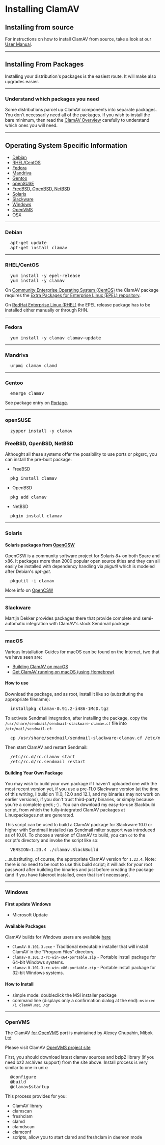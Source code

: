 # Installing ClamAV

## Installing from source

For instructions on how to install ClamAV from source, take a look at our [User Manual](https://www.clamav.net/documents/installing-clamav-on-unix-linux-macos-from-source).

---

## Installing From Packages

Installing your distribution's packages is the easiest route. It will make also upgrades easier.

---

### Understand which packages you need

Some distributions parcel up ClamAV components into separate packages. You don't necessarily need all of the packages. If you wish to install the bare minimum, then read the [ClamAV Overview](clamav-overview) carefully to understand which ones you will need.

---

## Operating System Specific Information

* [Debian](#debian)
* [RHEL/CentOS](#rhel)
* [Fedora](#fedora)
* [Mandriva](#mandriva)
* [Gentoo](#gentoo)
* [openSUSE](#opensuse)
* [FreeBSD, OpenBSD, NetBSD](#bsd)
* [Solaris](#solaris)
* [Slackware](#slackware)
* [Windows](#windows)
* [OpenVMS](#openvms)
* [OSX](#osx)

---

### Debian <a id="debian" class="anchor">&nbsp;</a>

<pre>
  apt-get update
  apt-get install clamav
</pre>

---

### RHEL/CentOS <a id="rhel" class="anchor">&nbsp;</a>

<pre>
  yum install -y epel-release
  yum install -y clamav
</pre>

On [Community Enterprise Operating System (CentOS)] the ClamAV package requires the [Extra Packages for Enterprise Linux (EPEL) repository].

On [RedHat Enterprise Linux (RHEL)] the EPEL release package has to be installed either manually or through RHN.

---

### Fedora <a id="fedora" class="anchor">&nbsp;</a>

<pre>
  yum install -y clamav clamav-update
</pre>

---

### Mandriva <a id="mandriva" class="anchor">&nbsp;</a>

<pre>
  urpmi clamav clamd
</pre>

---

### Gentoo <a id="gentoo" class="anchor">&nbsp;</a>

<pre>
  emerge clamav
</pre>

See package entry on [Portage].

---

### openSUSE <a id="opensuse" class="anchor">&nbsp;</a>

<pre>
  zypper install -y clamav
</pre>

### FreeBSD, OpenBSD, NetBSD <a id="bsd" class="anchor">&nbsp;</a>

Althought all these systems offer the possibility to use ports or pkgsrc, you can install the pre-built package:

* FreeBSD

<pre>
  pkg install clamav
</pre>

* OpenBSD

<pre>
  pkg_add clamav
</pre>

* NetBSD

<pre>
  pkgin install clamav
</pre>

---

### Solaris <a id="solaris" class="anchor">&nbsp;</a>

#### Solaris packages from [OpenCSW]

OpenCSW is a community software project for Solaris 8+ on both Sparc and x86. It packages more than 2000 popular open source titles and they can all easily be installed with dependency handling via _pkgutil_ which is modeled after Debian's _apt-get_.

<pre>
  pkgutil -i clamav
</pre>

More info on [OpenCSW]

---

### Slackware <a id="slackware" class="anchor">&nbsp;</a>

Martijn Dekker provides packages there that provide complete and semi-automatic integration with ClamAV's stock Sendmail package.

---

### macOS <a id="osx" class="anchor">&nbsp;</a>

Various Installation Guides for macOS can be found on the Internet, two that we have seen are:

* [Building ClamAV on macOS]
* [Get ClamAV running on macOS (using Homebrew)]

#### How to use

Download the package, and as root, install it like so (substituting the appropriate filename):

<pre>
  installpkg clamav-0.91.2-i486-1McD.tgz
</pre>

To activate Sendmail integration, after installing the package, copy the `/usr/share/sendmail/sendmail-slackware-clamav.cf` file into `/etc/mail/sendmail.cf`:

<pre>
  cp /usr/share/sendmail/sendmail-slackware-clamav.cf /etc/mail/sendmail.cf
</pre>

Then start ClamAV and restart Sendmail:

<pre>
  /etc/rc.d/rc.clamav start
  /etc/rc.d/rc.sendmail restart
</pre>

#### Building Your Own Package

You may wish to build your own package if I haven't uploaded one with the most recent version yet, if you use a pre-11.0 Slackware version (at the time of this writing, I build on 11.0, 12.0 and 12.1, and my binaries may not work on earlier versions), if you don't trust third-party binaries, or simply because you're a complete geek ;-) . You can download my easy-to-use Slackbuild script, from which the fully-integrated ClamAV packages at Linuxpackages.net are generated.

This script can be used to build a ClamAV package for Slackware 10.0 or higher with Sendmail installed (as Sendmail milter support was introduced as of 10.0). To choose a version of ClamAV to build, you can `cd` to the script's directory and invoke the script like so:

<pre>
  VERSION=1.23.4 ./clamav.SlackBuild
</pre>

…substituting, of course, the appropriate ClamAV version for `1.23.4`. Note: there is no need to be root to use this build script; it will ask for your root password after building the binaries and just before creating the package (and if you have fakeroot installed, even that isn't necessary).

---

### Windows <a id="windows" class="anchor">&nbsp;</a>

#### First update Windows

* Microsoft Update

#### Available Packages

ClamAV builds for Windows users are available [here](https://www.clamav.net/downloads#otherversions)

* `ClamAV-0.101.3.exe` - Traditional executable installer that will install ClamAV in the "Program Files" directory.
* `clamav-0.101.3-rc-win-x64-portable.zip` - Portable install package for 64-bit Windows systems.
* `clamav-0.101.3-rc-win-x86-portable.zip` - Portable install package for 32-bit Windows systems.

#### How to Install

* simple mode: doubleclick the MSI installer package
* command line (displays only a confirmation dialog at the end): `msiexec /i clamAV.msi /qr`

---

### OpenVMS <a id="openvms" class="anchor">&nbsp;</a>

The ClamAV [for OpenVMS] port is maintained by Alexey Chupahin, Mibok Ltd

Please visit ClamAV [OpenVMS project site]

First, you should download latest clamav sources and bzip2 library (if you need bz2 archives support) from the site above. Install process is very similar to one in unix:

<pre>
  @configure
  @build
  @clamav$startup
</pre>

This process provides for you:

* ClamAV library
* clamscan
* freshclam
* clamd
* clamdscan
* clamconf
* scripts, allow you to start clamd and freshclam in daemon mode

[OpenCSW]: https://www.opencsw.org
[OpenVMS project site]: http://clamav.dyndns.org/clamav
[for OpenVMS]: http://www.openvms.org/
[UninstallClamAV]: https://www.clamav.net/documents/uninstalling-clamav
[Which Version]: https://www.clamav.net/documents/which-version-of-clamav-should-i-use
[ClamOverview]: faq-overview.md
[Community Enterprise Operating System (CentOS)]: https://centos.org/
[Extra Packages for Enterprise Linux (EPEL) repository]: https://fedoraproject.org/wiki/EPEL
[RedHat Enterprise Linux (RHEL)]: https://www.redhat.com/en/technologies/linux-platforms/enterprise-linux
[Portage]: https://packages.gentoo.org/package/app-antivirus/clamav
[Building ClamAV on macOS]: http://www.gctv.ne.jp/~yokota/clamav/
[Get ClamAV running on macOS (using Homebrew)]: https://gist.github.com/zhurui1008/4fdc875e557014c3a34e
